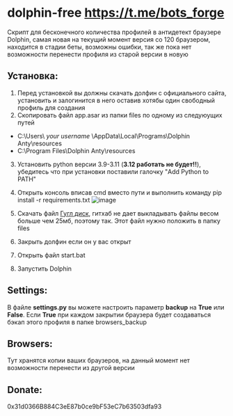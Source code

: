 # dolphin-free https://t.me/bots_forge
Скрипт для бесконечного количества профилей в антидетект браузере Dolphin, самая новая на текущий момент версия со 120 браузером, находится в стадии беты, возможны ошибки, так же пока нет возможности перенести профиля из старой версии в новую

## **Установка:**
1. Перед установкой вы должны скачать долфин с официального сайта, установить и залогинится в него оставив хотябы один свободный профиль для создания
2. Скопировать файл app.asar из папки files по одному из следуюущих путей
 - C:\Users\ *your username* \AppData\Local\Programs\Dolphin Anty\resources
 - C:\Program Files\Dolphin Anty\resources
3. Установить python версии 3.9-3.11 (**3.12 работать не будет!!**), убедитесь что при установки поставили галочку "Add Python to PATH"
4. Открыть консоль вписав cmd вместо пути и выполнить команду pip install -r requirements.txt
   ![image](https://github.com/IsNaRm/dolphin-free-botsforge/assets/11133034/15e32e4f-f79a-426d-a7bd-3d0c07ad70a7)
5. Скачать файл [Гугл диск](https://drive.google.com/file/d/1DJlUJV6RuuKZ__ky6AG3ryXGNORUnVfi/view?usp=sharing), гитхаб не дает выкладывать файлы весом больше чем 25мб, поэтому так. Этот файл нужно положить в папку files

6. Закрыть долфин если он у вас открыт
7. Открыть файл start.bat
8. Запустить Dolphin

## **Settings:**
В файле **settings.py** вы можете настроить параметр **backup** на **True** или **False**. Если **True** при каждом закрытии браузера будет создаваться бэкап этого профиля в папке browsers_backup

## **Browsers:**
Тут хранятся копии ваших браузеров, на данный момент нет возможности перенести из другой версии

## **Donate:**
0x31d0366B884C3eE87b0ce9bF53eC7b63503dfa93
